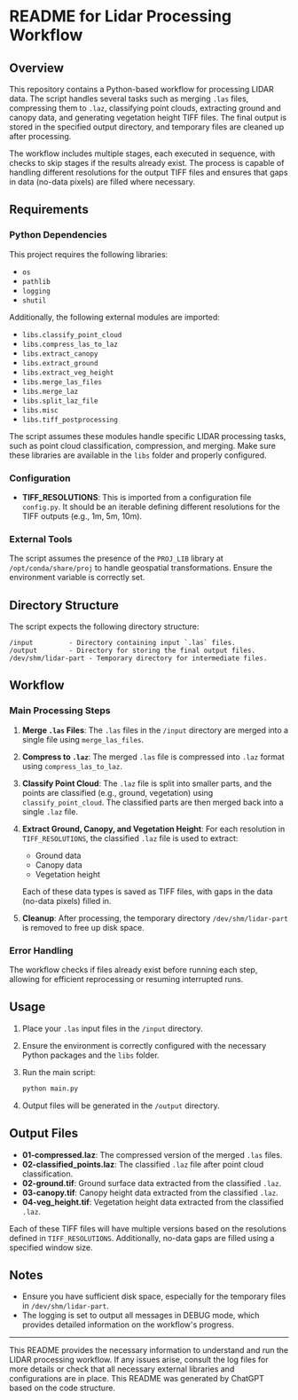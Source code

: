 
# README for Lidar Processing Workflow

## Overview

This repository contains a Python-based workflow for processing LIDAR data. The script handles several tasks such as merging `.las` files, compressing them to `.laz`, classifying point clouds, extracting ground and canopy data, and generating vegetation height TIFF files. The final output is stored in the specified output directory, and temporary files are cleaned up after processing.

The workflow includes multiple stages, each executed in sequence, with checks to skip stages if the results already exist. The process is capable of handling different resolutions for the output TIFF files and ensures that gaps in data (no-data pixels) are filled where necessary.

## Requirements

### Python Dependencies
This project requires the following libraries:
- `os`
- `pathlib`
- `logging`
- `shutil`

Additionally, the following external modules are imported:
- `libs.classify_point_cloud`
- `libs.compress_las_to_laz`
- `libs.extract_canopy`
- `libs.extract_ground`
- `libs.extract_veg_height`
- `libs.merge_las_files`
- `libs.merge_laz`
- `libs.split_laz_file`
- `libs.misc`
- `libs.tiff_postprocessing`

The script assumes these modules handle specific LIDAR processing tasks, such as point cloud classification, compression, and merging. Make sure these libraries are available in the `libs` folder and properly configured.

### Configuration
- **TIFF_RESOLUTIONS**: This is imported from a configuration file `config.py`. It should be an iterable defining different resolutions for the TIFF outputs (e.g., 1m, 5m, 10m).

### External Tools
The script assumes the presence of the `PROJ_LIB` library at `/opt/conda/share/proj` to handle geospatial transformations. Ensure the environment variable is correctly set.

## Directory Structure

The script expects the following directory structure:

```
/input         - Directory containing input `.las` files.
/output        - Directory for storing the final output files.
/dev/shm/lidar-part - Temporary directory for intermediate files.
```

## Workflow

### Main Processing Steps
1. **Merge `.las` Files**:
   The `.las` files in the `/input` directory are merged into a single file using `merge_las_files`.

2. **Compress to `.laz`**:
   The merged `.las` file is compressed into `.laz` format using `compress_las_to_laz`.

3. **Classify Point Cloud**:
   The `.laz` file is split into smaller parts, and the points are classified (e.g., ground, vegetation) using `classify_point_cloud`. The classified parts are then merged back into a single `.laz` file.

4. **Extract Ground, Canopy, and Vegetation Height**:
   For each resolution in `TIFF_RESOLUTIONS`, the classified `.laz` file is used to extract:
   - Ground data
   - Canopy data
   - Vegetation height
   
   Each of these data types is saved as TIFF files, with gaps in the data (no-data pixels) filled in.

5. **Cleanup**:
   After processing, the temporary directory `/dev/shm/lidar-part` is removed to free up disk space.

### Error Handling
The workflow checks if files already exist before running each step, allowing for efficient reprocessing or resuming interrupted runs.

## Usage

1. Place your `.las` input files in the `/input` directory.
2. Ensure the environment is correctly configured with the necessary Python packages and the `libs` folder.
3. Run the main script:

    ```bash
    python main.py
    ```

4. Output files will be generated in the `/output` directory.

## Output Files

- **01-compressed.laz**: The compressed version of the merged `.las` files.
- **02-classified_points.laz**: The classified `.laz` file after point cloud classification.
- **02-ground.tif**: Ground surface data extracted from the classified `.laz`.
- **03-canopy.tif**: Canopy height data extracted from the classified `.laz`.
- **04-veg_height.tif**: Vegetation height data extracted from the classified `.laz`.

Each of these TIFF files will have multiple versions based on the resolutions defined in `TIFF_RESOLUTIONS`. Additionally, no-data gaps are filled using a specified window size.

## Notes
- Ensure you have sufficient disk space, especially for the temporary files in `/dev/shm/lidar-part`.
- The logging is set to output all messages in DEBUG mode, which provides detailed information on the workflow's progress.

---

This README provides the necessary information to understand and run the LIDAR processing workflow. If any issues arise, consult the log files for more details or check that all necessary external libraries and configurations are in place.
This README was generated by ChatGPT based on the code structure. 
